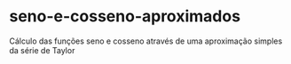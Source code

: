 # seno-e-cosseno-aproximados
Cálculo das funções seno e cosseno através de uma aproximação simples da série de Taylor
